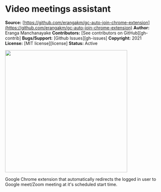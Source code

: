 # Video meetings assistant

**Source:** [https://github.com/erangakm/gc-auto-join-chrome-extension](https://github.com/erangakm/gc-auto-join-chrome-extension)
**Author:** Eranga Manchanayake
**Contributors:** [See contributors on GitHub][gh-contrib]
**Bugs/Support:** [Github Issues][gh-issues]
**Copyright:** 2021
**License:** [MIT license][license]
**Status:** Active

<img class="border" src="https://em-generic-uploads.s3.ap-southeast-2.amazonaws.com/video-meetings-assistant-extension/Screen%20Shot%202021-10-12%20at%2010.01.19%20pm.png" width="400px"/>

Google Chrome extension that automatically redirects the logged in user to Google meet/Zoom meeting at it's scheduled start time.
